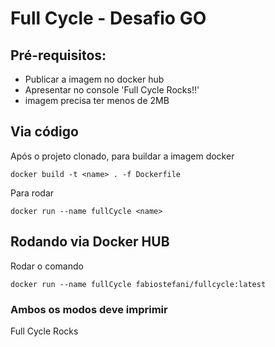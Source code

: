 # Full Cycle - Desafio GO

## Pré-requisitos:
* Publicar a imagem no docker hub
* Apresentar no console 'Full Cycle Rocks!!'
* imagem precisa ter menos de 2MB

## Via código

Após o projeto clonado, para buildar a imagem docker

```
docker build -t <name> . -f Dockerfile
```

Para rodar
```
docker run --name fullCycle <name>
```

## Rodando via Docker HUB

Rodar o comando
```
docker run --name fullCycle fabiostefani/fullcycle:latest
```


### Ambos os modos deve imprimir
Full Cycle Rocks